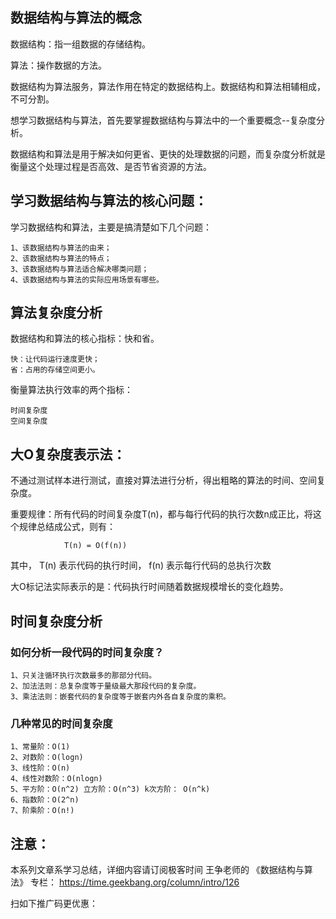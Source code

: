 
## 数据结构与算法的概念
  数据结构：指一组数据的存储结构。
  
  算法：操作数据的方法。
  
  数据结构为算法服务，算法作用在特定的数据结构上。数据结构和算法相辅相成，不可分割。
  
  想学习数据结构与算法，首先要掌握数据结构与算法中的一个重要概念--复杂度分析。
  
  数据结构和算法是用于解决如何更省、更快的处理数据的问题，而复杂度分析就是衡量这个处理过程是否高效、是否节省资源的方法。
  
## 学习数据结构与算法的核心问题：
  学习数据结构和算法，主要是搞清楚如下几个问题：
  
    1、该数据结构与算法的由来；
    2、该数据结构与算法的特点；
    3、该数据结构与算法适合解决哪类问题；
    4、该数据结构与算法的实际应用场景有哪些。
  
## 算法复杂度分析

  数据结构和算法的核心指标：快和省。
  
    快：让代码运行速度更快；
    省：占用的存储空间更小。
  衡量算法执行效率的两个指标：
  
    时间复杂度
    空间复杂度
    
## 大O复杂度表示法：
  不通过测试样本进行测试，直接对算法进行分析，得出粗略的算法的时间、空间复杂度。
  
  重要规律：所有代码的时间复杂度T(n)，都与每行代码的执行次数n成正比，将这个规律总结成公式，则有：
  
                T(n) = O(f(n))
  其中， T(n) 表示代码的执行时间， f(n) 表示每行代码的总执行次数
  
  大O标记法实际表示的是：代码执行时间随着数据规模增长的变化趋势。
  
## 时间复杂度分析
### 如何分析一段代码的时间复杂度？
   
    1、只关注循环执行次数最多的那部分代码。
    2、加法法则：总复杂度等于量级最大那段代码的复杂度。
    3、乘法法则：嵌套代码的复杂度等于嵌套内外各自复杂度的乘积。
  
### 几种常见的时间复杂度

    1、常量阶：O(1)
    2、对数阶：O(logn)
    3、线性阶：O(n)
    4、线性对数阶：O(nlogn)
    5、平方阶：O(n^2) 立方阶：O(n^3) k次方阶： O(n^k)
    6、指数阶：O(2^n)
    7、阶乘阶：O(n!)
  
## 注意：
   本系列文章系学习总结，详细内容请订阅极客时间 王争老师的 《数据结构与算法》 专栏：
   https://time.geekbang.org/column/intro/126
   
   扫如下推广码更优惠：
   
   
  
